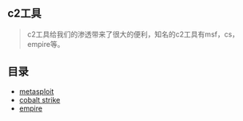 ## c2工具

> c2工具给我们的渗透带来了很大的便利，知名的c2工具有msf，cs，empire等。

## 目录

* [metasploit]()
* [cobalt strike]()
* [empire]()